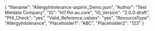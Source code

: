 {
  "filename": "AllergyIntolerance-aspirin_Demo.json",
  "Author": "Test Metdata Company",
  "IG": "hl7.fhir.au.core",
  "IG_Version": "2.0.0-draft",
  "PHI_Check": "yes",
  "Valid_Reference_values": "yes",
  "ResourceType": "AllergyIntolerance",
  "Placeholder1": "ABC",
  "Placeholder2": "123"
}